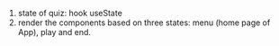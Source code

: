1. state of quiz: hook useState 
2. render the components based on three states: menu (home page of App), play and end.
 